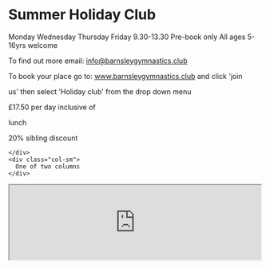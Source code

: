 <div class="jumbotron jumbotron-fluid">
  <div class="container">
    <h1 class="display-4">Summer Holiday Club</h1>
    <div class="container">
  <div class="row">
    <div class="col-sm">
      Monday
Wednesday
Thursday
Friday
9.30-13.30
Pre-book only
All ages 5-16yrs welcome

To find out more email: info@barnsleygymnastics.club

To book your place go to: www.barnsleygymnastics.club and click 'join

us' then select 'Holiday club' from the drop down menu

£17.50 per day inclusive of

lunch

20% sibling discount
      
    </div>
    <div class="col-sm">
      One of two columns
    </div>
  </div>
</div>
  </div>
</div>
<div class="container">
  <div class="row">
<iframe id="ifrmresize" src="https://app.loveadmin.com/ThirdpartyRegistration.aspx?groupID=6AB46F61FE8F9EFF8C20BAE0207888AE" width="100%"> </iframe>
    <script> iFrameResize({ log: true, autoResize: true }, '#ifrmresize') </script>
</div>
</div>

